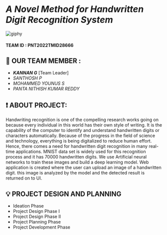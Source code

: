 # _A Novel Method for Handwritten Digit Recognition System_

![giphy](https://user-images.githubusercontent.com/113978878/202211804-e1205560-3e44-4b46-8b43-d10ff2a5f5de.gif)

#### TEAM ID : PNT2022TMID28666 

## :busts_in_silhouette: OUR TEAM MEMBER :

- ***_KANNAN  G_*** [Team Leader] 
- *_SANTHOSH P_* 
- *_MOHAMMED YOUNUS S_*
- _*PANTA NITHISH KUMAR REDDY*_ 


## :heavy_exclamation_mark: ABOUT PROJECT: 
Handwriting recognition is one of the compelling research works going on because every individual in this world has their own style of writing. It is the capability of the computer to identify and understand handwritten digits or characters automatically. Because of the progress in the field of science and technology, everything is being digitalized to reduce human effort. Hence, there comes a need for handwritten digit recognition in many real-time applications. MNIST data set is widely used for this recognition process and it has 70000 handwritten digits. We use Artificial neural networks to train these images and build a deep learning model. Web application is created where the user can upload an image of a handwritten digit. this image is analyzed by the model and the detected result is returned on to UI.

## :bulb: PROJECT DESIGN AND PLANNING

- Ideation Phase
- Project Design Phase I
- Project Design Phase II
- Project Planning Phase
- Project Development Phase
